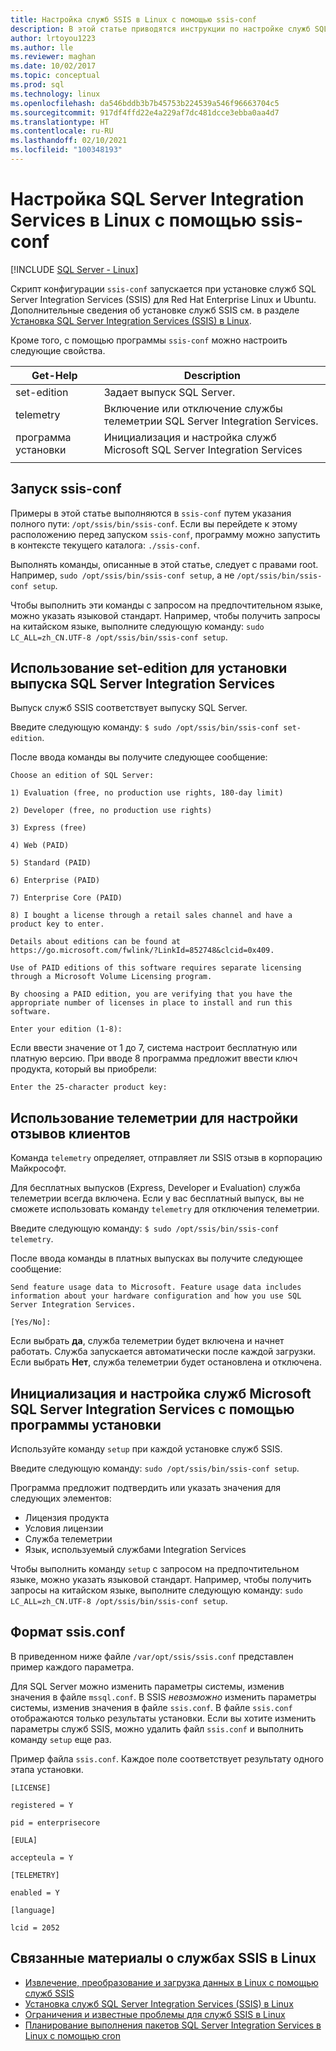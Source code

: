 ```yaml
---
title: Настройка служб SSIS в Linux с помощью ssis-conf
description: В этой статье приводятся инструкции по настройке служб SQL Server Integration Services (SSIS) в Linux с помощью программы ssis-conf.
author: lrtoyou1223
ms.author: lle
ms.reviewer: maghan
ms.date: 10/02/2017
ms.topic: conceptual
ms.prod: sql
ms.technology: linux
ms.openlocfilehash: da546bddb3b7b45753b224539a546f96663704c5
ms.sourcegitcommit: 917df4ffd22e4a229af7dc481dcce3ebba0aa4d7
ms.translationtype: HT
ms.contentlocale: ru-RU
ms.lasthandoff: 02/10/2021
ms.locfileid: "100348193"
---
```

# <a name="configure-sql-server-integration-services-on-linux-with-ssis-conf"></a>Настройка SQL Server Integration Services в Linux с помощью ssis-conf

[!INCLUDE [SQL Server - Linux](../includes/applies-to-version/sql-linux.md)]

Скрипт конфигурации `ssis-conf` запускается при установке служб SQL Server Integration Services (SSIS) для Red Hat Enterprise Linux и Ubuntu. Дополнительные сведения об установке служб SSIS см. в разделе [Установка SQL Server Integration Services (SSIS) в Linux](sql-server-linux-setup-ssis.md).

Кроме того, с помощью программы `ssis-conf` можно настроить следующие свойства.

| Get-Help | Description |
|-------------|---------------------------------------------------------------------|
| set-edition | Задает выпуск SQL Server.                                       |
| telemetry   | Включение или отключение службы телеметрии SQL Server Integration Services. |
| программа установки       | Инициализация и настройка служб Microsoft SQL Server Integration Services      |
|||

## <a name="run-ssis-conf"></a>Запуск ssis-conf

Примеры в этой статье выполняются в `ssis-conf` путем указания полного пути: `/opt/ssis/bin/ssis-conf`. Если вы перейдете к этому расположению перед запуском `ssis-conf`, программу можно запустить в контексте текущего каталога: `./ssis-conf`.

Выполнять команды, описанные в этой статье, следует с правами root. Например, `sudo /opt/ssis/bin/ssis-conf setup`, а не `/opt/ssis/bin/ssis-conf setup`.

Чтобы выполнить эти команды с запросом на предпочтительном языке, можно указать языковой стандарт. Например, чтобы получить запросы на китайском языке, выполните следующую команду: `sudo LC_ALL=zh_CN.UTF-8 /opt/ssis/bin/ssis-conf setup`.

## <a name="use-set-edition-to-set-the-edition-of-sql-server-integration-services"></a>Использование set-edition для установки выпуска SQL Server Integration Services

Выпуск служб SSIS соответствует выпуску SQL Server.

Введите следующую команду: `$ sudo /opt/ssis/bin/ssis-conf set-edition`.

После ввода команды вы получите следующее сообщение:

```
Choose an edition of SQL Server:

1) Evaluation (free, no production use rights, 180-day limit)

2) Developer (free, no production use rights)

3) Express (free)

4) Web (PAID)

5) Standard (PAID)

6) Enterprise (PAID)

7) Enterprise Core (PAID)

8) I bought a license through a retail sales channel and have a product key to enter.

Details about editions can be found at https://go.microsoft.com/fwlink/?LinkId=852748&clcid=0x409.

Use of PAID editions of this software requires separate licensing through a Microsoft Volume Licensing program.

By choosing a PAID edition, you are verifying that you have the appropriate number of licenses in place to install and run this software.

Enter your edition (1-8):
```

Если ввести значение от 1 до 7, система настроит бесплатную или платную версию. При вводе 8 программа предложит ввести ключ продукта, который вы приобрели:

```
Enter the 25-character product key:
```

## <a name="use-telemetry-to-configure-customer-feedback"></a>Использование телеметрии для настройки отзывов клиентов

Команда `telemetry` определяет, отправляет ли SSIS отзыв в корпорацию Майкрософт.

Для бесплатных выпусков (Express, Developer и Evaluation) служба телеметрии всегда включена. Если у вас бесплатный выпуск, вы не сможете использовать команду `telemetry` для отключения телеметрии.

Введите следующую команду: `$ sudo /opt/ssis/bin/ssis-conf telemetry`.

После ввода команды в платных выпусках вы получите следующее сообщение:

```
Send feature usage data to Microsoft. Feature usage data includes information about your hardware configuration and how you use SQL Server Integration Services.

[Yes/No]:
```

Если выбрать **да**, служба телеметрии будет включена и начнет работать. Служба запускается автоматически после каждой загрузки. Если выбрать **Нет**, служба телеметрии будет остановлена и отключена.

## <a name="use-setup-to-initialize-and-set-up-microsoft-sql-server-integration-services"></a>Инициализация и настройка служб Microsoft SQL Server Integration Services с помощью программы установки

Используйте команду `setup` при каждой установке служб SSIS.

Введите следующую команду: `sudo /opt/ssis/bin/ssis-conf setup`.

Программа предложит подтвердить или указать значения для следующих элементов:
-   Лицензия продукта
-   Условия лицензии
-   Служба телеметрии
-   Язык, используемый службами Integration Services

Чтобы выполнить команду `setup` с запросом на предпочтительном языке, можно указать языковой стандарт. Например, чтобы получить запросы на китайском языке, выполните следующую команду: `sudo LC_ALL=zh_CN.UTF-8 /opt/ssis/bin/ssis-conf setup`.

## <a name="ssisconf-format"></a>Формат ssis.conf

В приведенном ниже файле `/var/opt/ssis/ssis.conf` представлен пример каждого параметра.

Для SQL Server можно изменить параметры системы, изменив значения в файле `mssql.conf`. В SSIS *невозможно* изменить параметры системы, изменив значения в файле `ssis.conf`. В файле `ssis.conf` отображаются только результаты установки. Если вы хотите изменить параметры служб SSIS, можно удалить файл `ssis.conf` и выполнить команду `setup` еще раз.

Пример файла `ssis.conf`. Каждое поле соответствует результату одного этапа установки.

```
[LICENSE]
                       
registered = Y        
                       
pid = enterprisecore  
                       
[EULA]
                       
accepteula = Y        
                       
[TELEMETRY]
                       
enabled = Y           
                       
[language]
                       
lcid = 2052
```

## <a name="related-content-about-ssis-on-linux"></a>Связанные материалы о службах SSIS в Linux
-   [Извлечение, преобразование и загрузка данных в Linux с помощью служб SSIS](sql-server-linux-migrate-ssis.md)
-   [Установка служб SQL Server Integration Services (SSIS) в Linux](sql-server-linux-setup-ssis.md)
-   [Ограничения и известные проблемы для служб SSIS в Linux](sql-server-linux-ssis-known-issues.md)
-   [Планирование выполнения пакетов SQL Server Integration Services в Linux с помощью cron](sql-server-linux-schedule-ssis-packages.md)
